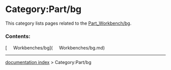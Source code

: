 # Category:Part/bg
This category lists pages related to the [Part\_Workbench/bg](Part_Workbench/bg.md).

### Contents:

[<img src="images/Property.png" style="width:16px"> Workbenches/bg](<img src="images/Property.png" style="width:16px"> Workbenches/bg.md)

---
[documentation index](../README.md) > Category:Part/bg
